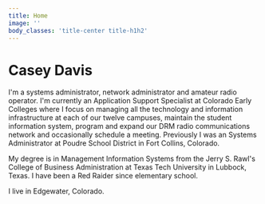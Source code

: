 ```yaml
---
title: Home
image: ''
body_classes: 'title-center title-h1h2'
---
```


# Casey Davis

I'm a systems administrator, network administrator and amateur radio operator. I'm currently an Application Support Specialist at Colorado Early Colleges where I focus on managing all the technology and information infrastructure at each of our twelve campuses, maintain the student information system, program and expand our DRM radio communications network and occasionally schedule a meeting. Previously I was an Systems Administrator at Poudre School District in Fort Collins, Colorado.

My degree is in Management Information Systems from the Jerry S. Rawl's College of Business Administration at Texas Tech University in Lubbock, Texas. I have been a Red Raider since elementary school.

I live in Edgewater, Colorado.